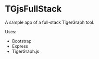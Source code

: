 # TGjsFullStack

A sample app of a full-stack TigerGraph tool.

Uses:
- Bootstrap
- Express
- TigerGraph.js
